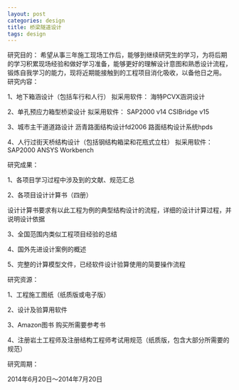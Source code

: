 ```yaml
---
layout: post
categories: design
title: 桥梁隧道设计
tags: design
---
```


研究目的：
	希望从事三年施工现场工作后，能够到<!-- 上海交通大学 -->继续研究生的学习，为将后期的学习积累现场经验和做好学习准备，能够更好的理解设计意图和熟悉设计流程，锻炼自我学习的能力，现将近期能接触到的工程项目消化吸收，以备他日之用。
研究内容：

1、地下箱涵设计（包括车行和人行）
拟采用软件： 海特PCVX涵洞设计

2、单孔预应力箱型桥梁设计
拟采用软件： SAP2000 v14
			CSIBridge v15

3、城市主干道道路设计
沥青路面结构设计fd2006
路面结构设计系统hpds

4、人行过街天桥结构设计（包括钢结构箱梁和花瓶式立柱）
拟采用软件：SAP2000
			ANSYS Workbench

研究成果：

1、各项目学习过程中涉及到的文献、规范汇总

2、各项目设计计算书（四册）

设计计算书要求有以此工程为例的典型结构设计的流程，详细的设计计算过程，并说明设计依据

3、全国范围内类似工程项目经验的总结

4、国外先进设计案例的概述

5、完整的计算模型文件，已经软件设计验算使用的简要操作流程

研究资源：

1、工程施工图纸（纸质版或电子版）

2、设计及验算用软件

3、Amazon图书 购买所需要参考书

4、注册岩土工程师及注册结构工程师考试用规范（纸质版，包含大部分所需要的规范）

研究周期：

2014年6月20日～2014年7月20日